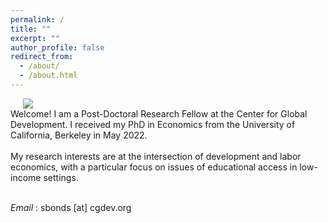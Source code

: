 ```yaml
---
permalink: /
title: ""
excerpt: ""
author_profile: false
redirect_from: 
  - /about/
  - /about.html
---
```


<div class="flex">
<img class="photo" src="{{site.url}}/images/bonds_bio_photo.jpg" /> 
<div class="text">
Welcome! I am a Post-Doctoral Research Fellow at the Center for Global Development. I received my PhD in Economics from the University of California, Berkeley in May 2022. 
<br/>
<br/>
 My research interests are at the intersection of development and labor economics, with a particular focus on issues of educational access in low-income settings. 
<br/>
<br/>

<i>Email </i>: sbonds [at] cgdev.org
</div>
</div>
<style>
  .photo {
    display: block;
    max-width: 40%;
    margin: 0 20px;
  }

  .flex {
    display: flex;
    max-width: 900px;
    margin: auto;
    align-items: center;
  }

  @media (max-width: 600px){
    .flex {
      flex-direction: column;
    }
    .photo {
    max-width: 100%;
    margin-bottom: 20px;
    }

  }
  </style>






